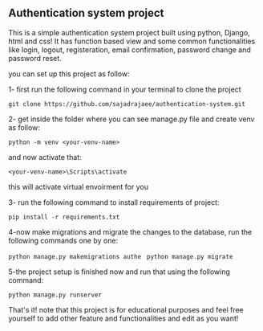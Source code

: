 ## Authentication system project 

This is a simple authentication system project built using python, Django, html and css! It
has function based view and some common functionalities like login, logout, registeration, email 
 confirmation, password change and password reset.

you can set up this project as follow:

1- first run the following command in your terminal to clone the project

```git clone https://github.com/sajadrajaee/authentication-system.git```

2- get inside the folder where you can see manage.py file and create venv as follow:

  ```python -m venv <your-venv-name>```
  
and now activate that: 

  ```<your-venv-name>\Scripts\activate```
  
this will activate virtual envoirment for you

3- run the following command to install requirements of project: 

  ```pip install -r requirements.txt ```

4-now make migrations and migrate the changes to the database, run the following commands one by one:

  ```python manage.py makemigrations authe ```
  ```python manage.py migrate ```


5-the project setup is finished now and run that using the following command:

  ```python manage.py runserver```


That's it! note that this project is for educational purposes and feel free yourself to add other feature and functionalities
and edit as you want! 
